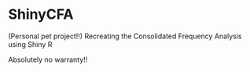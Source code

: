 # ShinyCFA
(Personal pet project!!) Recreating the Consolidated Frequency Analysis using Shiny R

Absolutely no warranty!!

